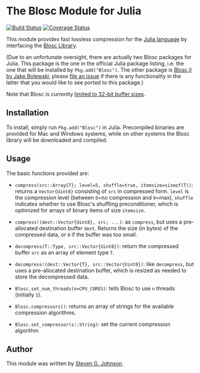 # The Blosc Module for Julia
[![Build Status](https://travis-ci.org/stevengj/Blosc.jl.png)](https://travis-ci.org/stevengj/Blosc.jl) [![Coverage Status](https://coveralls.io/repos/stevengj/Blosc.jl/badge.png)](https://coveralls.io/r/stevengj/Blosc.jl)

This module provides fast lossless compression for the [Julia
language](http://julialang.org/) by interfacing the [Blosc
Library](http://www.blosc.org/).

(Due to an unfortunate oversight, there are actually two Blosc
packages for Julia.  This package is the one in the official Julia
package listing, i.e. the one that will be installed by
`Pkg.add("Blosc")`.  The other package is [Blosc.jl by Jake
Bolewski](https://github.com/jakebolewski/Blosc.jl); please [file an
issue](https://github.com/stevengj/Blosc.jl/issues) if there is any
functionality in the latter that you would like to see ported to this
package.)

Note that Blosc is currently [limited to 32-bit buffer sizes](https://github.com/Blosc/c-blosc/issues/67).

## Installation

To install, simply run `Pkg.add("Blosc")` in Julia.  Precompiled
binaries are provided for Mac and Windows systems, while on other
systems the Blosc library will be downloaded and compiled.

## Usage

The basic functions provided are:

* `compress(src::Array{T}; level=5, shuffle=true, itemsize=sizeof(T))`: returns a `Vector{Uint8}` consisting of `src` in compressed form.  `level` is the compression level (between `0`=no compression and `9`=max), `shuffle` indicates whether to use Blosc's shuffling preconditioner, which is optimized for arrays of binary items of size `itemsize`.

* `compress!(dest::Vector{Uint8}, src; ...)`: as `compress`, but uses a pre-allocated destination buffer `dest`.  Returns the size (in bytes) of the compressed data, or `0` if the buffer was too small.

* `decompress(T::Type, src::Vector{Uint8})`: return the compressed buffer `src` as an array of element type `T`.

* `decompress!(dest::Vector{T}, src::Vector{Uint8})`: like `decompress`, but uses a pre-allocated destination buffer, which is resized as needed to store the decompressed data.

* `Blosc.set_num_threads(n=CPU_CORES)`: tells Blosc to use `n` threads (initially `1`).

* `Blosc.compressors()`: returns an array of strings for the available compression algorithms.

* `Blosc.set_compressor(s::String)`: set the current compression algorithm

## Author

This module was written by [Steven G. Johnson](http://math.mit.edu/~stevenj/).
